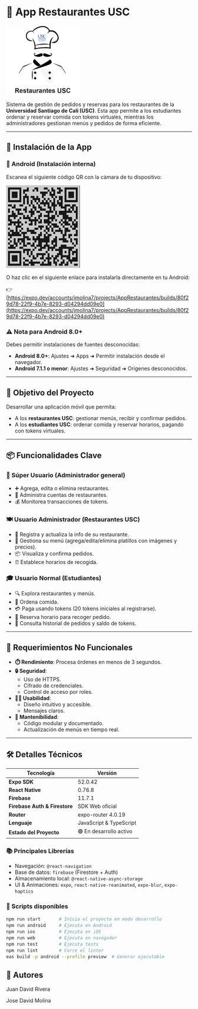 # 📱 App Restaurantes USC

<img src="./LOGO.PNG" alt="Logo App" width="200"/>

Sistema de gestión de pedidos y reservas para los restaurantes de la **Universidad Santiago de Cali (USC)**. Esta app permite a los estudiantes ordenar y reservar comida con tokens virtuales, mientras los administradores gestionan menús y pedidos de forma eficiente.

---

## 🚀 Instalación de la App

### 📲 Android (Instalación interna)
 
Escanea el siguiente código QR con la cámara de tu dispositivo:

<img src="./QR.jpg" alt="QR Code" width="200"/>

O haz clic en el siguiente enlace para instalarla directamente en tu Android:

👉 [https://expo.dev/accounts/jmolina7/projects/AppRestaurantes/builds/80f29d78-22f9-4b7e-8293-d04294dd09e0](https://expo.dev/accounts/jmolina7/projects/AppRestaurantes/builds/80f29d78-22f9-4b7e-8293-d04294dd09e0)

### ⚠️ Nota para Android 8.0+
Debes permitir instalaciones de fuentes desconocidas:
- **Android 8.0+**: Ajustes ➜ Apps ➜ Permitir instalación desde el navegador.
- **Android 7.1.1 o menor**: Ajustes ➜ Seguridad ➜ Orígenes desconocidos.

---

## 🎯 Objetivo del Proyecto

Desarrollar una aplicación móvil que permita:
- A los **restaurantes USC**: gestionar menús, recibir y confirmar pedidos.
- A los **estudiantes USC**: ordenar comida y reservar horarios, pagando con tokens virtuales.

---

## 📦 Funcionalidades Clave

### 👑 Súper Usuario (Administrador general)
- ➕ Agrega, edita o elimina restaurantes.
- 👥 Administra cuentas de restaurantes.
- 💰 Monitorea transacciones de tokens.

### 🍽️ Usuario Administrador (Restaurantes USC)
- 📄 Registra y actualiza la info de su restaurante.
- 🍲 Gestiona su menú (agrega/edita/elimina platillos con imágenes y precios).
- 📦 Visualiza y confirma pedidos.
- ⏰ Establece horarios de recogida.

### 🎓 Usuario Normal (Estudiantes)
- 🔍 Explora restaurantes y menús.
- 🛒 Ordena comida.
- 💳 Paga usando tokens (20 tokens iniciales al registrarse).
- 📅 Reserva horario para recoger pedido.
- 📜 Consulta historial de pedidos y saldo de tokens.

---

## 🔐 Requerimientos No Funcionales

- **⏱️ Rendimiento**: Procesa órdenes en menos de 3 segundos.
- **🔒 Seguridad**:
  - Uso de HTTPS.
  - Cifrado de credenciales.
  - Control de acceso por roles.
- **🧑‍💻 Usabilidad**:
  - Diseño intuitivo y accesible.
  - Mensajes claros.
- **🔧 Mantenibilidad**:
  - Código modular y documentado.
  - Actualización de menús en tiempo real.

---

## 🛠️ Detalles Técnicos

| Tecnología            | Versión      |
| --------------------- | ------------ |
| **Expo SDK**          | 52.0.42      |
| **React Native**      | 0.76.8       |
| **Firebase**          | 11.7.1       |
| **Firebase Auth & Firestore** | SDK Web oficial |
| **Router**            | expo-router 4.0.19 |
| **Lenguaje**          | JavaScript & TypeScript |
| **Estado del Proyecto** | 🟢 En desarrollo activo |

### 📚 Principales Librerías
- Navegación: `@react-navigation`
- Base de datos: `firebase` (Firestore + Auth)
- Almacenamiento local: `@react-native-async-storage`
- UI & Animaciones: `expo`, `react-native-reanimated`, `expo-blur`, `expo-haptics`

### 📜 Scripts disponibles
```bash
npm run start       # Inicia el proyecto en modo desarrollo
npm run android     # Ejecuta en Android
npm run ios         # Ejecuta en iOS
npm run web         # Ejecuta en navegador
npm run test        # Ejecuta tests
npm run lint        # Corre el linter
eas build -p android --profile preview  # Generar ejecutable 
```

## 👫 Autores
Juan David Rivera

Jose David Molina
